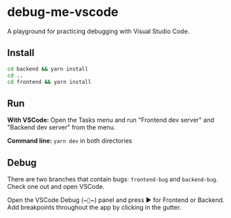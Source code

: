 # debug-me-vscode

A playground for practicing debugging with Visual Studio Code.

## Install

```bash
cd backend && yarn install
cd ..
cd frontend && yarn install
```

## Run

**With VSCode:** Open the Tasks menu and run "Frontend dev server" and "Backend dev server" from the menu.

**Command line:** `yarn dev` in both directories

## Debug

There are two branches that contain bugs: `frontend-bug` and `backend-bug`. Check one out and open VSCode.

Open the VSCode Debug (~`🐞`~) panel and press ▶️ for Frontend or Backend. Add breakpoints throughout the app by clicking in the gutter.
